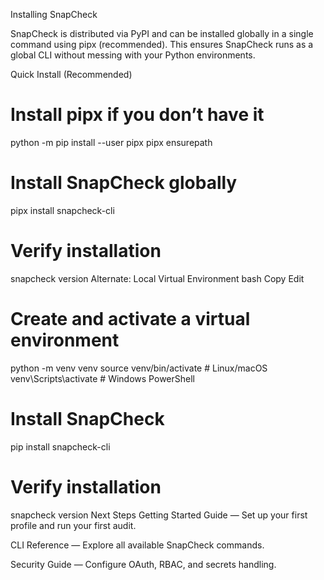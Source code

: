 Installing SnapCheck

SnapCheck is distributed via PyPI and can be installed globally in a single command using pipx (recommended).
This ensures SnapCheck runs as a global CLI without messing with your Python environments.

Quick Install (Recommended)

# Install pipx if you don’t have it
python -m pip install --user pipx
pipx ensurepath

# Install SnapCheck globally
pipx install snapcheck-cli

# Verify installation
snapcheck version
Alternate: Local Virtual Environment
bash
Copy
Edit
# Create and activate a virtual environment
python -m venv venv
source venv/bin/activate   # Linux/macOS
venv\Scripts\activate      # Windows PowerShell

# Install SnapCheck
pip install snapcheck-cli

# Verify installation
snapcheck version
Next Steps
Getting Started Guide — Set up your first profile and run your first audit.

CLI Reference — Explore all available SnapCheck commands.

Security Guide — Configure OAuth, RBAC, and secrets handling.